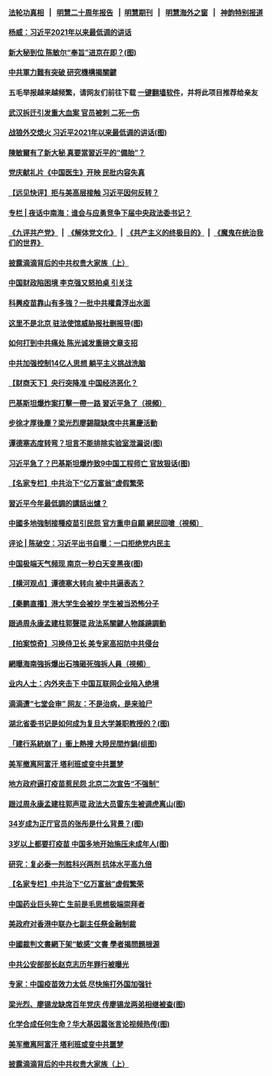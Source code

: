 #### [法轮功真相](https://github.com/gfw-breaker/truth/blob/master/README.md?t=0) &nbsp;&nbsp;|&nbsp;&nbsp; [明慧二十周年报告](https://github.com/gfw-breaker/mh-reports/blob/master/README.md?t=0) &nbsp;&nbsp;|&nbsp;&nbsp;[明慧期刊](https://github.com/gfw-breaker/mh-qikan) &nbsp;&nbsp;|&nbsp;&nbsp; [明慧海外之窗](https://github.com/gfw-breaker/mh-news/blob/master/README.md?t=0) &nbsp;&nbsp;|&nbsp;&nbsp; [神韵特别报道](https://github.com/gfw-breaker/mh-news/blob/master/shenyun.md?t=0)
#### [ 杨威：习近平2021年以来最低调的讲话](https://github.com/gfw-breaker/banned-news3/blob/master/pages/nf4514/n13094137.md)
#### [ 新大秘到位 陈敏尔“奉旨”进京在即？(图)](https://github.com/gfw-breaker/banned-news3/blob/master/pages/p2/978279.md)
#### [ 中共軍力難有突破 研究機構揭關鍵](https://github.com/gfw-breaker/banned-news3/blob/master/pages/soh5/526529.md)
#### 五毛举报越来越频繁，请网友们前往下载 [一键翻墙软件](https://github.com/gfw-breaker/ssr-accounts)，并将此项目推荐给亲友
#### [ 武汉拆迁引发重大血案 官员被刺 二死一伤](https://github.com/gfw-breaker/banned-news3/blob/master/pages/nsc413/n13094713.md)
#### [ 战狼外交熄火 习近平2021年以来最低调的讲话(图)](https://github.com/gfw-breaker/banned-news3/blob/master/pages/p2/978288.md)
#### [ 陳敏爾有了新大秘 真要當習近平的“備胎”？](https://github.com/gfw-breaker/banned-news3/blob/master/pages/soh5/526457.md)
#### [ 党庆献礼片《中国医生》开映 民批内容失真](https://github.com/gfw-breaker/banned-news3/blob/master/pages/nsc413/n13095169.md)
#### [ 【远见快评】拒与美高层接触 习近平因何反转？](https://github.com/gfw-breaker/banned-news3/blob/master/pages/nsc413/n13094320.md)
#### [ 专栏 | 夜话中南海：谁会与应勇竞争下届中央政法委书记？](https://github.com/gfw-breaker/banned-news3/blob/master/pages/yehuazhongnanhai/gx-07162021150334.md)
#### [《九评共产党》](https://github.com/begood0513/9ping.md/blob/master/README.md) &nbsp;|&nbsp; [《解体党文化》](../../../../jtdwh.md/blob/master/README.md)  &nbsp;|&nbsp; [《共产主义的终极目的》](../../../../gczydzjmd.md/blob/master/README.md) &nbsp;|&nbsp; [《魔鬼在统治我们的世界》](../../../../mgztzwmdsj.md/blob/master/README.md) 
#### [ 披露滴滴背后的中共权贵大家族（上）](https://github.com/gfw-breaker/banned-news3/blob/master/pages/nf4514/n13093989.md)
#### [ 中国财政陷困境 李克强又怒拍桌 引关注](https://github.com/gfw-breaker/banned-news3/blob/master/pages/nsc413/n13094756.md)
#### [ 科興疫苗靠山有多強？一批中共權貴浮出水面](https://github.com/gfw-breaker/banned-news3/blob/master/pages/soh5/526232.md)
#### [ 这里不是北京 驻法使馆威胁报社删报导(图)](https://github.com/gfw-breaker/banned-news3/blob/master/pages/p9/978043.md)
#### [ 如何打到中共痛处 陈光诚发重磅文章支招](https://github.com/gfw-breaker/banned-news3/blob/master/pages/nsc413/n13096014.md)
#### [ 中共加强控制14亿人思想 躺平主义挑战洗脑](https://github.com/gfw-breaker/banned-news3/blob/master/pages/nsc413/n13094299.md)
#### [ 【财商天下】央行突降准 中国经济恶化？](https://github.com/gfw-breaker/banned-news3/blob/master/pages/nsc413/n13094199.md)
#### [ 巴基斯坦爆炸案打擊一帶一路 習近平急了（視頻）](https://github.com/gfw-breaker/banned-news3/blob/master/pages/soh5/526598.md)
#### [ 步徐才厚後塵？梁光烈廖錫龍缺席中共黨慶活動](https://github.com/gfw-breaker/banned-news3/blob/master/pages/soh5/526472.md)
#### [ 谭德塞态度转弯？坦言不能排除实验室泄漏说(图)](https://github.com/gfw-breaker/banned-news3/blob/master/pages/p1/978242.md)
#### [ 习近平急了？巴基斯坦爆炸致9中国工程师亡 官放狠话(图)](https://github.com/gfw-breaker/banned-news3/blob/master/pages/p1/978331.md)
#### [ 【名家专栏】中共治下“亿万富翁”虚假繁荣](https://github.com/gfw-breaker/banned-news3/blob/master/pages/nf4514/n13090860.md)
#### [ 習近平今年最低調的講話出爐？](https://github.com/gfw-breaker/banned-news3/blob/master/pages/soh5/526502.md)
#### [ 中國多地強制接種疫苗引民怨 官方重申自願 網民回嗆（視頻）](https://github.com/gfw-breaker/banned-news3/blob/master/pages/soh5/526343.md)
#### [ 评论 | 陈破空：习近平出书自曝：一口拒绝党内民主](https://github.com/gfw-breaker/banned-news3/blob/master/pages/pinglun/js-07162021224507.md)
#### [ 中国极端天气频现 南京一秒白天变黑夜(图)](https://github.com/gfw-breaker/banned-news3/blob/master/pages/p1/978250.md)
#### [ 【横河观点】谭德塞大转向 被中共逼表态？](https://github.com/gfw-breaker/banned-news3/blob/master/pages/nsc413/n13096096.md)
#### [ 【秦鹏直播】港大学生会被抄 学生被当恐怖分子](https://github.com/gfw-breaker/banned-news3/blob/master/pages/nsc413/n13094364.md)
#### [ 跟過周永康孟建柱郭聲琨 政法系關鍵人物蹊蹺調動](https://github.com/gfw-breaker/banned-news3/blob/master/pages/soh5/526571.md)
#### [ 【拍案惊奇】习换侍卫长 美专家高招防中共侵台](https://github.com/gfw-breaker/banned-news3/blob/master/pages/nsc413/n13092447.md)
#### [ 網曝海南強拆爆出石塊砸死強拆人員（視頻）](https://github.com/gfw-breaker/banned-news3/blob/master/pages/soh5/526610.md)
#### [ 业内人士：内外夹击下 中国互联网企业陷入绝境](https://github.com/gfw-breaker/banned-news3/blob/master/pages/prog204/a103167453.md)
#### [ 滴滴遭“七堂会审” 网友：不是治病，是来验尸](https://github.com/gfw-breaker/banned-news3/blob/master/pages/prog1138/a103167692.md)
#### [ 湖北省委书记是如何成为复旦大学兼职教授的？(图)](https://github.com/gfw-breaker/banned-news3/blob/master/pages/p2/977955.md)
#### [ 「建行系統崩了」衝上熱搜 大陸民間炸鍋(组图)](https://github.com/gfw-breaker/banned-news3/blob/master/pages/p1/978164.md)
#### [ 美军撤离阿富汗 塔利班或变中共噩梦](https://github.com/gfw-breaker/banned-news3/blob/master/pages/nf4514/n13094370.md)
#### [ 地方政府逼打疫苗惹民怨 北京二次宣告“不强制”](https://github.com/gfw-breaker/banned-news3/blob/master/pages/prog204/a103167403.md)
#### [ 跟过周永康孟建柱郭声琨 政法大员雷东生被调虎离山(图)](https://github.com/gfw-breaker/banned-news3/blob/master/pages/p2/978325.md)
#### [ 34岁成为正厅官员的张彤是什么背景？(图)](https://github.com/gfw-breaker/banned-news3/blob/master/pages/p2/978310.md)
#### [ 3岁以上都要打疫苗 中国多地开始施压未成年人(图)](https://github.com/gfw-breaker/banned-news3/blob/master/pages/p1/978329.md)
#### [ 研究：复必泰一剂胜科兴两剂 抗体水平高九倍](https://github.com/gfw-breaker/banned-news3/blob/master/pages/nsc413/n13094057.md)
#### [ 【名家专栏】中共治下“亿万富翁”虚假繁荣](https://github.com/gfw-breaker/banned-news3/blob/master/pages/nsc413/n13090860.md)
#### [ 中国药业巨头猝亡 生前是毛思想极端崇拜者](https://github.com/gfw-breaker/banned-news3/blob/master/pages/nf4514/n13095676.md)
#### [ 美政府对香港中联办七副主任祭金融制裁](https://github.com/gfw-breaker/banned-news3/blob/master/pages/nf4514/n13093952.md)
#### [ 中國裁判文書網下架“敏感”文書 學者揭問題根源](https://github.com/gfw-breaker/banned-news3/blob/master/pages/soh5/526478.md)
#### [ 中共公安部部长赵克志历年罪行被曝光](https://github.com/gfw-breaker/banned-news3/blob/master/pages/prog204/a103167843.md)
#### [ 专家：中国疫苗效力太低 尽快施打外国加强针](https://github.com/gfw-breaker/banned-news3/blob/master/pages/prog204/a103167727.md)
#### [ 梁光烈、廖锡龙缺席百年党庆 传廖锡龙两弟相继被查(图)](https://github.com/gfw-breaker/banned-news3/blob/master/pages/p2/978233.md)
#### [ 化学合成任何生命？华大基因嚣张言论视频热传(图)](https://github.com/gfw-breaker/banned-news3/blob/master/pages/p1/978275.md)
#### [ 美军撤离阿富汗 塔利班或变中共噩梦](https://github.com/gfw-breaker/banned-news3/blob/master/pages/nsc413/n13094370.md)
#### [ 披露滴滴背后的中共权贵大家族（上）](https://github.com/gfw-breaker/banned-news3/blob/master/pages/nsc413/n13093989.md)
